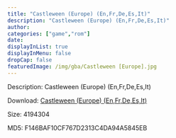 ```yaml
---
title: "Castleween (Europe) (En,Fr,De,Es,It)"
description: "Castleween (Europe) (En,Fr,De,Es,It)"
author: 
categories: ["game","rom"]
date: 
displayInList: true
displayInMenu: false
dropCap: false
featuredImage: /img/gba/Castleween [Europe].jpg
---
```


Description: Castleween (Europe) (En,Fr,De,Es,It)

Download: <a style="text-decoration:underline;" href="https://mega.nz/#!SLIwTagB!0ItPoF-aHowGPeviD__PJL0p6a_66-GoszioU-nef4E" target = "_blank" rel = "nofollow" > Castleween (Europe) (En,Fr,De,Es,It)</a>

Size: 4194304

MD5: F146BAF10CF767D2313C4DA94A5845EB

